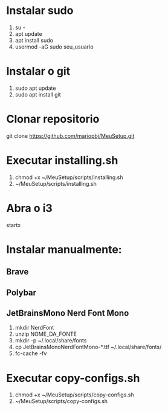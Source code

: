 # Instalar sudo
1. su -
2. apt update
3. apt install sudo
4. usermod -aG sudo seu_usuario

# Instalar o git
1. sudo apt update
2. sudo apt install git

# Clonar repositorio
git clone https://github.com/mariopbj/MeuSetup.git

# Executar installing.sh
1. chmod +x ~/MeuSetup/scripts/installing.sh
2. ~/MeuSetup/scripts/installing.sh

# Abra o i3
startx

# Instalar manualmente:

## Brave
## Polybar
## JetBrainsMono Nerd Font Mono
1. mkdir NerdFont
2. unzip NOME_DA_FONTE
3. mkdir -p ~/.local/share/fonts
4. cp JetBrainsMonoNerdFontMono-*.ttf ~/.local/share/fonts/
5. fc-cache -fv

# Executar copy-configs.sh
1. chmod +x ~/MeuSetup/scripts/copy-configs.sh
2. ~/MeuSetup/scripts/copy-configs.sh